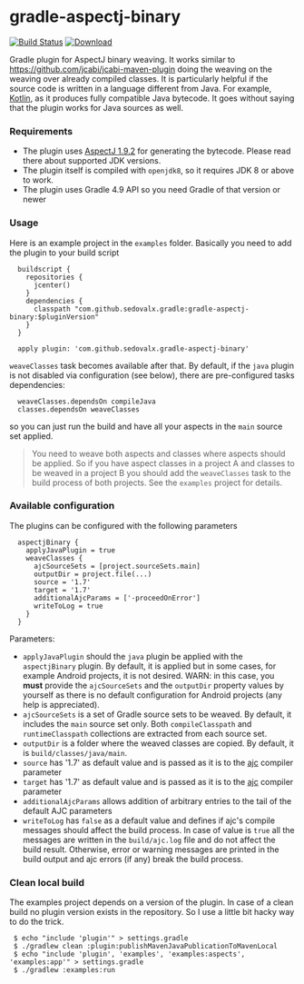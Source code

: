 # gradle-aspectj-binary

[![Build Status](https://travis-ci.org/sedovalx/gradle-aspectj-binary.svg?branch=master)](https://travis-ci.org/sedovalx/gradle-aspectj-binary)
[ ![Download](https://api.bintray.com/packages/sedovalx/com.github.sedovalx/com.github.sedovalx.gradle-aspectj-binary/images/download.svg) ](https://bintray.com/sedovalx/com.github.sedovalx/com.github.sedovalx.gradle-aspectj-binary/_latestVersion)

Gradle plugin for AspectJ binary weaving. It works similar to https://github.com/jcabi/jcabi-maven-plugin 
doing the weaving on the weaving over already compiled classes. It is particularly helpful if the source code
  is written in a language different from Java. For example, [Kotlin](https://kotlinlang.org), as it produces 
  fully compatible Java bytecode. It goes without saying that the plugin works for Java sources as well. 
  
### Requirements  
  
  - The plugin uses [AspectJ 1.9.2](https://www.eclipse.org/aspectj/) for generating the bytecode. Please read there
  about supported JDK versions. 
  - The plugin itself is compiled with `openjdk8`, so it requires JDK 8 or above to work.
  - The plugin uses Gradle 4.9 API so you need Gradle of that version or newer
      
### Usage

  Here is an example project in the `examples` folder. Basically you need to add the plugin to your build script
  
      buildscript {
        repositories {
          jcenter()
        }
        dependencies {
          classpath "com.github.sedovalx.gradle:gradle-aspectj-binary:$pluginVersion"
        }
      }
      
      apply plugin: 'com.github.sedovalx.gradle-aspectj-binary'
            
  `weaveClasses` task becomes available after that. By default, if the `java` plugin is not disabled via 
  configuration (see below), there are pre-configured tasks dependencies:
  
      weaveClasses.dependsOn compileJava
      classes.dependsOn weaveClasses
  
  so you can just run the build and have all your aspects in the `main` source set applied.
  
  > You need to weave both aspects and classes where aspects should be applied. So if you have aspect 
  classes in a project A and classes to be weaved in a project B you should add the `weaveClasses` task to the build 
  process of both projects. See the `examples` project for details.
  
### Available configuration
  
  The plugins can be configured with the following parameters
  
      aspectjBinary {
        applyJavaPlugin = true
        weaveClasses {
          ajcSourceSets = [project.sourceSets.main]
          outputDir = project.file(...)
          source = '1.7'  
          target = '1.7'
          additionalAjcParams = ['-proceedOnError']  
          writeToLog = true
        } 
      }
      
  Parameters:
  - `applyJavaPlugin` should the `java` plugin be applied with the `aspectjBinary` plugin. By default, it is applied but
  in some cases, for example Android projects, it is not desired. WARN: in this case, you **must** provide the `ajcSourceSets`
  and the `outputDir` property values by yourself as there is no default configuration for Android projects (any help is appreciated).  
  - `ajcSourceSets` is a set of Gradle source sets to be weaved. By default, it includes the `main` source set only. 
  Both `compileClasspath` and `runtimeClasspath` collections are extracted from each source set.
  - `outputDir` is a folder where the weaved classes are copied. By default, it is `build/classes/java/main`. 
  - `source` has '1.7' as default value and is passed as it is to the [ajc](http://www.eclipse.org/aspectj/doc/next/devguide/ajc-ref.html) compiler parameter
  - `target` has '1.7' as default value and is passed as it is to the [ajc](http://www.eclipse.org/aspectj/doc/next/devguide/ajc-ref.html) compiler parameter
  - `additionalAjcParams` allows addition of arbitrary entries to the tail of the default AJC parameters 
  - `writeToLog` has `false` as a default value and defines if ajc's compile messages should 
  affect the build process. In case of value is `true` all the messages are written in the 
  `build/ajc.log` file and do not affect the build result. Otherwise, error or warning messages are 
  printed in the build output and ajc errors (if any) break the build process.   

### Clean local build

The examples project depends on a version of the plugin. In case of a clean build no plugin version exists in 
the repository. So I use a little bit hacky way to do the trick.

     $ echo "include 'plugin'" > settings.gradle
     $ ./gradlew clean :plugin:publishMavenJavaPublicationToMavenLocal
     $ echo "include 'plugin', 'examples', 'examples:aspects', 'examples:app'" > settings.gradle
     $ ./gradlew :examples:run
  
